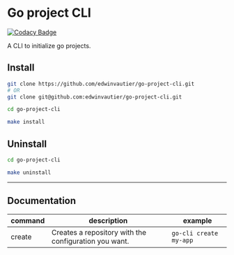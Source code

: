 # Go project CLI

[![Codacy Badge](https://api.codacy.com/project/badge/Grade/e7702b31c8da4367b4dd9a193a92dcd7)](https://app.codacy.com/manual/edwin.vautier/go-project-cli?utm_source=github.com&utm_medium=referral&utm_content=edwinvautier/go-project-cli&utm_campaign=Badge_Grade_Dashboard)

A CLI to initialize go projects.

## Install

```sh
git clone https://github.com/edwinvautier/go-project-cli.git
# OR
git clone git@github.com:edwinvautier/go-project-cli.git

cd go-project-cli

make install
```

## Uninstall 

```sh
cd go-project-cli

make uninstall
```

--- 

## Documentation

|command|description|example|
|-|-|-|
|create|Creates a repository with the configuration you want.|`go-cli create my-app`|